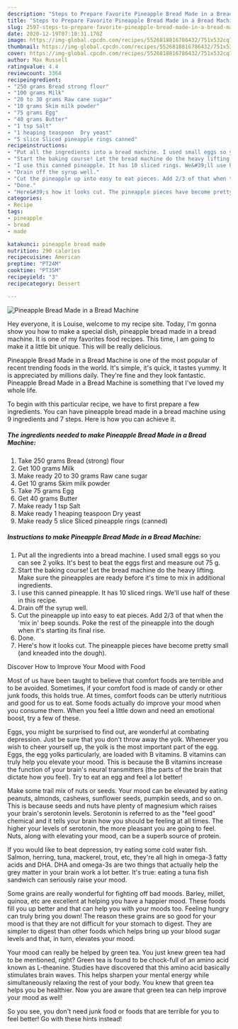 ```yaml
---
description: "Steps to Prepare Favorite Pineapple Bread Made in a Bread Machine"
title: "Steps to Prepare Favorite Pineapple Bread Made in a Bread Machine"
slug: 2597-steps-to-prepare-favorite-pineapple-bread-made-in-a-bread-machine
date: 2020-12-19T07:10:31.170Z
image: https://img-global.cpcdn.com/recipes/5526818816786432/751x532cq70/pineapple-bread-made-in-a-bread-machine-recipe-main-photo.jpg
thumbnail: https://img-global.cpcdn.com/recipes/5526818816786432/751x532cq70/pineapple-bread-made-in-a-bread-machine-recipe-main-photo.jpg
cover: https://img-global.cpcdn.com/recipes/5526818816786432/751x532cq70/pineapple-bread-made-in-a-bread-machine-recipe-main-photo.jpg
author: Max Russell
ratingvalue: 4.4
reviewcount: 3364
recipeingredient:
- "250 grams Bread strong flour"
- "100 grams Milk"
- "20 to 30 grams Raw cane sugar"
- "10 grams Skim milk powder"
- "75 grams Egg"
- "40 grams Butter"
- "1 tsp Salt"
- "1 heaping teaspoon  Dry yeast"
- "5 slice Sliced pineapple rings canned"
recipeinstructions:
- "Put all the ingredients into a bread machine. I used small eggs so you can see 2 yolks. It&#39;s best to beat the eggs first and measure out 75 g."
- "Start the baking course! Let the bread machine do the heavy lifting. Make sure the pineapples are ready before it&#39;s time to mix in additional ingredients."
- "I use this canned pineapple. It has 10 sliced rings. We&#39;ll use half of these in this recipe."
- "Drain off the syrup well."
- "Cut the pineapple up into easy to eat pieces. Add 2/3 of that when the &#39;mix in&#39; beep sounds. Poke the rest of the pineapple into the dough when it&#39;s starting its final rise."
- "Done."
- "Here&#39;s how it looks cut. The pineapple pieces have become pretty small (and kneaded into the dough)."
categories:
- Recipe
tags:
- pineapple
- bread
- made

katakunci: pineapple bread made 
nutrition: 290 calories
recipecuisine: American
preptime: "PT24M"
cooktime: "PT35M"
recipeyield: "3"
recipecategory: Dessert

---
```



![Pineapple Bread Made in a Bread Machine](https://img-global.cpcdn.com/recipes/5526818816786432/751x532cq70/pineapple-bread-made-in-a-bread-machine-recipe-main-photo.jpg)

Hey everyone, it is Louise, welcome to my recipe site. Today, I'm gonna show you how to make a special dish, pineapple bread made in a bread machine. It is one of my favorites food recipes. This time, I am going to make it a little bit unique. This will be really delicious.



Pineapple Bread Made in a Bread Machine is one of the most popular of recent trending foods in the world. It's simple, it's quick, it tastes yummy. It is appreciated by millions daily. They're fine and they look fantastic. Pineapple Bread Made in a Bread Machine is something that I've loved my whole life.


To begin with this particular recipe, we have to first prepare a few ingredients. You can have pineapple bread made in a bread machine using 9 ingredients and 7 steps. Here is how you can achieve it.

<!--inarticleads1-->

##### The ingredients needed to make Pineapple Bread Made in a Bread Machine:

1. Take 250 grams Bread (strong) flour
1. Get 100 grams Milk
1. Make ready 20 to 30 grams Raw cane sugar
1. Get 10 grams Skim milk powder
1. Take 75 grams Egg
1. Get 40 grams Butter
1. Make ready 1 tsp Salt
1. Make ready 1 heaping teaspoon  Dry yeast
1. Make ready 5 slice Sliced pineapple rings (canned)




<!--inarticleads2-->

##### Instructions to make Pineapple Bread Made in a Bread Machine:

1. Put all the ingredients into a bread machine. I used small eggs so you can see 2 yolks. It&#39;s best to beat the eggs first and measure out 75 g.
1. Start the baking course! Let the bread machine do the heavy lifting. Make sure the pineapples are ready before it&#39;s time to mix in additional ingredients.
1. I use this canned pineapple. It has 10 sliced rings. We&#39;ll use half of these in this recipe.
1. Drain off the syrup well.
1. Cut the pineapple up into easy to eat pieces. Add 2/3 of that when the &#39;mix in&#39; beep sounds. Poke the rest of the pineapple into the dough when it&#39;s starting its final rise.
1. Done.
1. Here&#39;s how it looks cut. The pineapple pieces have become pretty small (and kneaded into the dough).




Discover How to Improve Your Mood with Food


Most of us have been taught to believe that comfort foods are terrible and to be avoided. Sometimes, if your comfort food is made of candy or other junk foods, this holds true. At times, comfort foods can be utterly nutritious and good for us to eat. Some foods actually do improve your mood when you consume them. When you feel a little down and need an emotional boost, try a few of these.

Eggs, you might be surprised to find out, are wonderful at combating depression. Just be sure that you don't throw away the yolk. Whenever you wish to cheer yourself up, the yolk is the most important part of the egg. Eggs, the egg yolks particularly, are loaded with B vitamins. B vitamins can truly help you elevate your mood. This is because the B vitamins increase the function of your brain's neural transmitters (the parts of the brain that dictate how you feel). Try to eat an egg and feel a lot better!

Make some trail mix of nuts or seeds. Your mood can be elevated by eating peanuts, almonds, cashews, sunflower seeds, pumpkin seeds, and so on. This is because seeds and nuts have plenty of magnesium which raises your brain's serotonin levels. Serotonin is referred to as the "feel good" chemical and it tells your brain how you should be feeling at all times. The higher your levels of serotonin, the more pleasant you are going to feel. Nuts, along with elevating your mood, can be a superb source of protein.

If you would like to beat depression, try eating some cold water fish. Salmon, herring, tuna, mackerel, trout, etc, they're all high in omega-3 fatty acids and DHA. DHA and omega-3s are two things that actually help the grey matter in your brain work a lot better. It's true: eating a tuna fish sandwich can seriously raise your mood. 

Some grains are really wonderful for fighting off bad moods. Barley, millet, quinoa, etc are excellent at helping you have a happier mood. These foods fill you up better and that can help you with your moods too. Feeling hungry can truly bring you down! The reason these grains are so good for your mood is that they are not difficult for your stomach to digest. They are simpler to digest than other foods which helps bring up your blood sugar levels and that, in turn, elevates your mood.

Your mood can really be helped by green tea. You just knew green tea had to be mentioned, right? Green tea is found to be chock-full of an amino acid known as L-theanine. Studies have discovered that this amino acid basically stimulates brain waves. This helps sharpen your mental energy while simultaneously relaxing the rest of your body. You knew that green tea helps you be healthier. Now you are aware that green tea can help improve your mood as well!

So you see, you don't need junk food or foods that are terrible for you to feel better! Go  with  these hints  instead!

